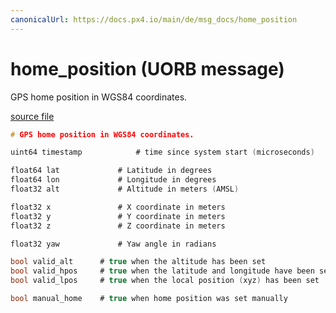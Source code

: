 ```yaml
---
canonicalUrl: https://docs.px4.io/main/de/msg_docs/home_position
---
```


# home_position (UORB message)

GPS home position in WGS84 coordinates.

[source file](https://github.com/PX4/PX4-Autopilot/blob/release/1.13/msg/home_position.msg)

```c
# GPS home position in WGS84 coordinates.

uint64 timestamp            # time since system start (microseconds)

float64 lat             # Latitude in degrees
float64 lon             # Longitude in degrees
float32 alt             # Altitude in meters (AMSL)

float32 x               # X coordinate in meters
float32 y               # Y coordinate in meters
float32 z               # Z coordinate in meters

float32 yaw             # Yaw angle in radians

bool valid_alt      # true when the altitude has been set
bool valid_hpos     # true when the latitude and longitude have been set
bool valid_lpos     # true when the local position (xyz) has been set

bool manual_home    # true when home position was set manually

```
